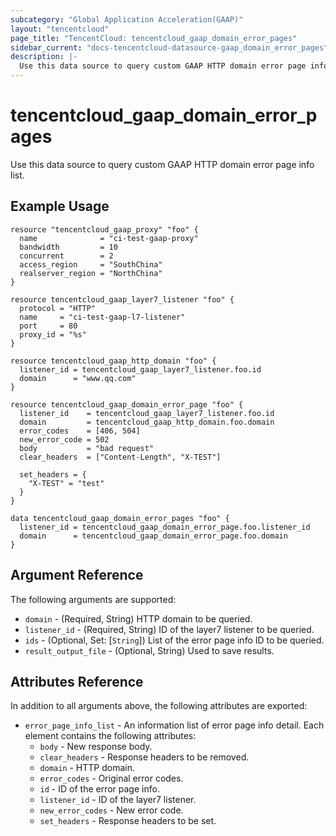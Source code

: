 ```yaml
---
subcategory: "Global Application Acceleration(GAAP)"
layout: "tencentcloud"
page_title: "TencentCloud: tencentcloud_gaap_domain_error_pages"
sidebar_current: "docs-tencentcloud-datasource-gaap_domain_error_pages"
description: |-
  Use this data source to query custom GAAP HTTP domain error page info list.
---
```


# tencentcloud_gaap_domain_error_pages

Use this data source to query custom GAAP HTTP domain error page info list.

## Example Usage

```hcl
resource "tencentcloud_gaap_proxy" "foo" {
  name              = "ci-test-gaap-proxy"
  bandwidth         = 10
  concurrent        = 2
  access_region     = "SouthChina"
  realserver_region = "NorthChina"
}

resource tencentcloud_gaap_layer7_listener "foo" {
  protocol = "HTTP"
  name     = "ci-test-gaap-l7-listener"
  port     = 80
  proxy_id = "%s"
}

resource tencentcloud_gaap_http_domain "foo" {
  listener_id = tencentcloud_gaap_layer7_listener.foo.id
  domain      = "www.qq.com"
}

resource tencentcloud_gaap_domain_error_page "foo" {
  listener_id    = tencentcloud_gaap_layer7_listener.foo.id
  domain         = tencentcloud_gaap_http_domain.foo.domain
  error_codes    = [406, 504]
  new_error_code = 502
  body           = "bad request"
  clear_headers  = ["Content-Length", "X-TEST"]

  set_headers = {
    "X-TEST" = "test"
  }
}

data tencentcloud_gaap_domain_error_pages "foo" {
  listener_id = tencentcloud_gaap_domain_error_page.foo.listener_id
  domain      = tencentcloud_gaap_domain_error_page.foo.domain
}
```

## Argument Reference

The following arguments are supported:

* `domain` - (Required, String) HTTP domain to be queried.
* `listener_id` - (Required, String) ID of the layer7 listener to be queried.
* `ids` - (Optional, Set: [`String`]) List of the error page info ID to be queried.
* `result_output_file` - (Optional, String) Used to save results.

## Attributes Reference

In addition to all arguments above, the following attributes are exported:

* `error_page_info_list` - An information list of error page info detail. Each element contains the following attributes:
  * `body` - New response body.
  * `clear_headers` - Response headers to be removed.
  * `domain` - HTTP domain.
  * `error_codes` - Original error codes.
  * `id` - ID of the error page info.
  * `listener_id` - ID of the layer7 listener.
  * `new_error_codes` - New error code.
  * `set_headers` - Response headers to be set.


